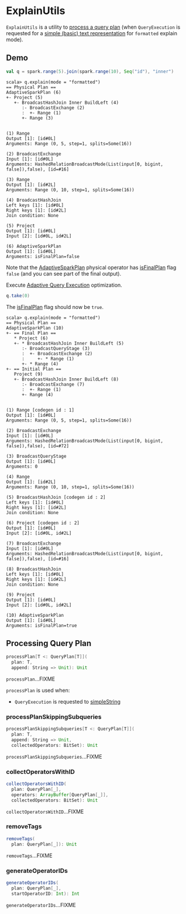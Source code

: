 # ExplainUtils

`ExplainUtils` is a utility to [process a query plan](#processPlan) (when `QueryExecution` is requested for a [simple (basic) text representation](QueryExecution.md#simpleString) for `formatted` explain mode).

## Demo

```scala
val q = spark.range(5).join(spark.range(10), Seq("id"), "inner")
```

```text
scala> q.explain(mode = "formatted")
== Physical Plan ==
AdaptiveSparkPlan (6)
+- Project (5)
   +- BroadcastHashJoin Inner BuildLeft (4)
      :- BroadcastExchange (2)
      :  +- Range (1)
      +- Range (3)


(1) Range
Output [1]: [id#0L]
Arguments: Range (0, 5, step=1, splits=Some(16))

(2) BroadcastExchange
Input [1]: [id#0L]
Arguments: HashedRelationBroadcastMode(List(input[0, bigint, false]),false), [id=#16]

(3) Range
Output [1]: [id#2L]
Arguments: Range (0, 10, step=1, splits=Some(16))

(4) BroadcastHashJoin
Left keys [1]: [id#0L]
Right keys [1]: [id#2L]
Join condition: None

(5) Project
Output [1]: [id#0L]
Input [2]: [id#0L, id#2L]

(6) AdaptiveSparkPlan
Output [1]: [id#0L]
Arguments: isFinalPlan=false
```

Note that the [AdaptiveSparkPlan](physical-operators/AdaptiveSparkPlanExec.md) physical operator has [isFinalPlan](physical-operators/AdaptiveSparkPlanExec.md#isFinalPlan) flag `false` (and you can see part of the final output).

Execute [Adaptive Query Execution](adaptive-query-execution/index.md) optimization.

```scala
q.take(0)
```

The [isFinalPlan](physical-operators/AdaptiveSparkPlanExec.md#isFinalPlan) flag should now be `true`.

```text
scala> q.explain(mode = "formatted")
== Physical Plan ==
AdaptiveSparkPlan (10)
+- == Final Plan ==
   * Project (6)
   +- * BroadcastHashJoin Inner BuildLeft (5)
      :- BroadcastQueryStage (3)
      :  +- BroadcastExchange (2)
      :     +- * Range (1)
      +- * Range (4)
+- == Initial Plan ==
   Project (9)
   +- BroadcastHashJoin Inner BuildLeft (8)
      :- BroadcastExchange (7)
      :  +- Range (1)
      +- Range (4)


(1) Range [codegen id : 1]
Output [1]: [id#0L]
Arguments: Range (0, 5, step=1, splits=Some(16))

(2) BroadcastExchange
Input [1]: [id#0L]
Arguments: HashedRelationBroadcastMode(List(input[0, bigint, false]),false), [id=#72]

(3) BroadcastQueryStage
Output [1]: [id#0L]
Arguments: 0

(4) Range
Output [1]: [id#2L]
Arguments: Range (0, 10, step=1, splits=Some(16))

(5) BroadcastHashJoin [codegen id : 2]
Left keys [1]: [id#0L]
Right keys [1]: [id#2L]
Join condition: None

(6) Project [codegen id : 2]
Output [1]: [id#0L]
Input [2]: [id#0L, id#2L]

(7) BroadcastExchange
Input [1]: [id#0L]
Arguments: HashedRelationBroadcastMode(List(input[0, bigint, false]),false), [id=#16]

(8) BroadcastHashJoin
Left keys [1]: [id#0L]
Right keys [1]: [id#2L]
Join condition: None

(9) Project
Output [1]: [id#0L]
Input [2]: [id#0L, id#2L]

(10) AdaptiveSparkPlan
Output [1]: [id#0L]
Arguments: isFinalPlan=true
```

## <span id="processPlan"> Processing Query Plan

```scala
processPlan[T <: QueryPlan[T]](
  plan: T,
  append: String => Unit): Unit
```

`processPlan`...FIXME

`processPlan` is used when:

* `QueryExecution` is requested to [simpleString](QueryExecution.md#simpleString)

### <span id="processPlanSkippingSubqueries"> processPlanSkippingSubqueries

```scala
processPlanSkippingSubqueries[T <: QueryPlan[T]](
  plan: T,
  append: String => Unit,
  collectedOperators: BitSet): Unit
```

`processPlanSkippingSubqueries`...FIXME

### <span id="collectOperatorsWithID"> collectOperatorsWithID

```scala
collectOperatorsWithID(
  plan: QueryPlan[_],
  operators: ArrayBuffer[QueryPlan[_]],
  collectedOperators: BitSet): Unit
```

`collectOperatorsWithID`...FIXME

### <span id="removeTags"> removeTags

```scala
removeTags(
  plan: QueryPlan[_]): Unit
```

`removeTags`...FIXME

### <span id="generateOperatorIDs"> generateOperatorIDs

```scala
generateOperatorIDs(
  plan: QueryPlan[_],
  startOperatorID: Int): Int
```

`generateOperatorIDs`...FIXME
